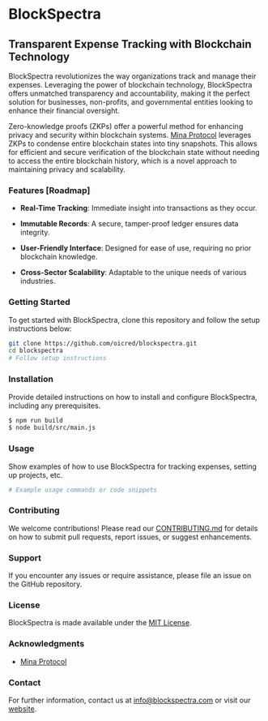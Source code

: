 
# BlockSpectra

## Transparent Expense Tracking with Blockchain Technology

BlockSpectra revolutionizes the way organizations track and manage their expenses. Leveraging the power of blockchain technology, BlockSpectra offers unmatched transparency and accountability, making it the perfect solution for businesses, non-profits, and governmental entities looking to enhance their financial oversight.

Zero-knowledge proofs (ZKPs) offer a powerful method for enhancing privacy and security within blockchain systems. [Mina Protocol](https://minaprotocol.com/) leverages ZKPs to condense entire blockchain states into tiny snapshots. This allows for efficient and secure verification of the blockchain state without needing to access the entire blockchain history, which is a novel approach to maintaining privacy and scalability.

### Features [Roadmap]

- **Real-Time Tracking**: Immediate insight into transactions as they occur.

- **Immutable Records**: A secure, tamper-proof ledger ensures data integrity.

- **User-Friendly Interface**: Designed for ease of use, requiring no prior blockchain knowledge.

- **Cross-Sector Scalability**: Adaptable to the unique needs of various industries.

### Getting Started

To get started with BlockSpectra, clone this repository and follow the setup instructions below:

```bash
git clone https://github.com/oicred/blockspectra.git
cd blockspectra
# Follow setup instructions
```

### Installation

Provide detailed instructions on how to install and configure BlockSpectra, including any prerequisites.

```bash
$ npm run build
$ node build/src/main.js
```

### Usage

Show examples of how to use BlockSpectra for tracking expenses, setting up projects, etc.

```bash
# Example usage commands or code snippets
```

### Contributing

We welcome contributions! Please read our [CONTRIBUTING.md](CONTRIBUTING.md) for details on how to submit pull requests, report issues, or suggest enhancements.

### Support

If you encounter any issues or require assistance, please file an issue on the GitHub repository.

### License

BlockSpectra is made available under the [MIT License](LICENSE.md).

### Acknowledgments

- [Mina Protocol](https://minaprotocol.com/)

### Contact

For further information, contact us at info@blockspectra.com or visit our [website](https://www.blockspectra.com).
